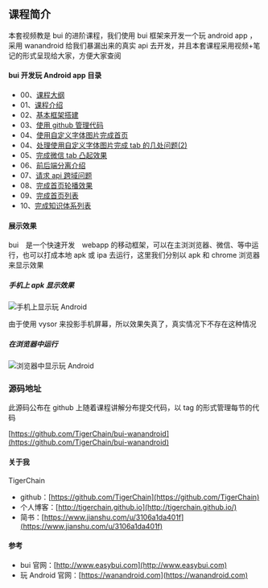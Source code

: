 ## 课程简介
本套视频教是 bui 的进阶课程，我们使用 bui 框架来开发一个玩 android app ，采用 wanandroid 给我们暴漏出来的真实 api 去开发，并且本套课程采用视频+笔记的形式呈现给大家，方便大家查阅

#### bui 开发玩 Android app 目录

* 00、[课程大纲](http://tigerchain.github.io/2019/08/23/bui-wandroid-lessonstruct/)
* 01、[课程介绍](http://tigerchain.github.io/2019/08/23/bui-wanandroid-lessonintroduction/)
* 02、[基本框架搭建](http://tigerchain.github.io/2019/08/23/bui-wanandroid-createframe/)
* 03、[使用 github 管理代码](http://tigerchain.github.io/2019/08/27/bui-wanandroid-pushcodegithub/)
* 04、[使用自定义字体图片完成首页](http://tigerchain.github.io/2019/08/27/bui-wanandroid-customiconfot-tab/)
* 04、[处理使用自定义字体图片完成 tab 的几处问题(2)](http://tigerchain.github.io/2019/08/27/bui-wanandroid-customiconfont-modify/)
* 05、[完成微信 tab 凸起效果](http://tigerchain.github.io/2019/08/28/bui-wanandroid-weixin-tab-hump/)
* 06、[前后端分离介绍](http://tigerchain.github.io/2019/08/29/bui-wanandroid-front-back-end-rep/)
* 07、[请求 api 跨域问题](http://tigerchain.github.io/2019/09/03/bui-wanandroid-corss-domain/)
* 08、[完成首页轮播效果](http://tigerchain.github.io/2019/09/03/bui-wanandroid-home-banner/)
* 09、[完成首页列表](http://tigerchain.github.io/2019/09/03/bui-wanandroid-home-list/)
* 10、[完成知识体系列表](http://tigerchain.github.io/2019/09/03/bui-wanandroid-knowledge-list/)

#### 展示效果

bui　是一个快速开发　webapp 的移动框架，可以在主浏浏览器、微信、等中运行，也可以打成本地 apk 或 ipa 去运行，这里我们分别以 apk 和 chrome 浏览器来显示效果

##### 手机上 apk 显示效果


![手机上显示玩 Android](https://dev.tencent.com/u/TigerChain/p/blog_logo/git/raw/master/bui-wanandroid/imgs/wanandroid-native.gif)

由于使用 vysor 来投影手机屏幕，所以效果失真了，真实情况下不存在这种情况

##### 在浏览器中运行

![浏览器中显示玩 Android](https://dev.tencent.com/u/TigerChain/p/blog_logo/git/raw/master/bui-wanandroid/imgs/wanandroid-web.gif)


### 源码地址

此源码公布在 github 上随着课程讲解分布提交代码，以 tag 的形式管理每节的代码

[https://github.com/TigerChain/bui-wanandroid](https://github.com/TigerChain/bui-wanandroid)


#### 关于我

TigerChain

* github：[https://github.com/TigerChain](https://github.com/TigerChain)
* 个人博客：[http://tigerchain.github.io](http://tigerchain.github.io/)
* 简书：[https://www.jianshu.com/u/3106a1da401f](https://www.jianshu.com/u/3106a1da401f)

#### 参考 

* bui 官网：[http://www.easybui.com](http://www.easybui.com)
* 玩 Android 官网：[https://wanandroid.com](https://wanandroid.com)
